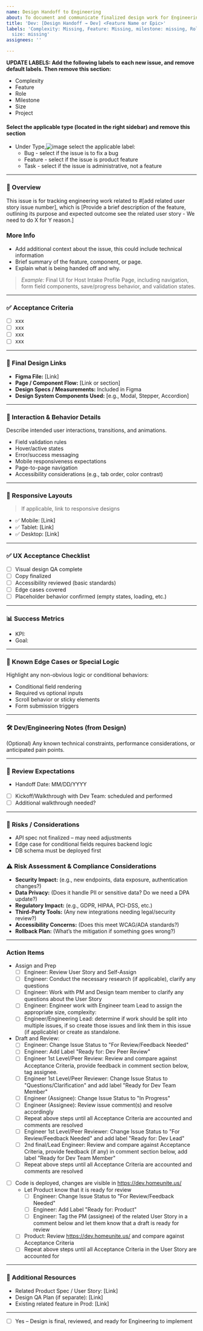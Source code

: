 ```yaml
---
name: Design Handoff to Engineering
about: To document and communicate finalized design work for Engineering implementation.
title: 'Dev: [Design Handoff → Dev] <Feature Name or Epic>'
labels: 'Complexity: Missing, Feature: Missing, milestone: missing, Role: missing,
  size: missing'
assignees: ''

---
```


**UPDATE LABELS: Add the following labels to each new issue, and remove default labels. Then remove this section:**
* Complexity
* Feature
* Role
* Milestone
* Size
* Project 
#### Select the applicable type (located in the right sidebar) and remove this section
- Under Type,![image](https://github.com/user-attachments/assets/aaf85aa9-ac24-41c7-aac5-e0fd10a3f5de) select the applicable label:
   - Bug - select if the issue is to fix a bug
   - Feature - select if the issue is product feature
   - Task - select if the issue is administrative, not a feature
---

### 🧩 Overview
This issue is for tracking engineering work related to #[add related user story issue number], which is [Provide a brief description of the feature, outlining its purpose and expected outcome see the related user story - We need to do X for Y reason.]

### More Info
- Add additional context about the issue, this could include technical information
- Brief summary of the feature, component, or page.  
- Explain what is being handed off and why.

> _Example:_ Final UI for Host Intake Profile Page, including navigation, form field components, save/progress behavior, and validation states.

---

### ✅ Acceptance Criteria

<!-- List of clear, testable criteria. Use checkboxes. -->

- [ ] xxx
- [ ] xxx
- [ ] xxx
- [ ] xxx

---



### 🎨 Final Design Links

- **Figma File:** [Link]
- **Page / Component Flow:** [Link or section]
- **Design Specs / Measurements:** Included in Figma  
- **Design System Components Used:** [e.g., Modal, Stepper, Accordion]

---

### 🔄 Interaction & Behavior Details

Describe intended user interactions, transitions, and animations.

- Field validation rules
- Hover/active states
- Error/success messaging
- Mobile responsiveness expectations
- Page-to-page navigation
- Accessibility considerations (e.g., tab order, color contrast)

---

### 📱 Responsive Layouts

> If applicable, link to responsive designs  
- ✅ Mobile: [Link]  
- ✅ Tablet: [Link]  
- ✅ Desktop: [Link]

---

### ✅ UX Acceptance Checklist

- [ ] Visual design QA complete
- [ ] Copy finalized
- [ ] Accessibility reviewed (basic standards)
- [ ] Edge cases covered
- [ ] Placeholder behavior confirmed (empty states, loading, etc.)

---

### 📊 Success Metrics

<!-- Define how we measure if this feature is successful -->

- KPI: 
- Goal: 

---

### 🧪 Known Edge Cases or Special Logic

Highlight any non-obvious logic or conditional behaviors:
- Conditional field rendering
- Required vs optional inputs
- Scroll behavior or sticky elements
- Form submission triggers

---

### 🛠 Dev/Engineering Notes (from Design)

(Optional) Any known technical constraints, performance considerations, or anticipated pain points.

---

### 🔁 Review Expectations

- Handoff Date: MM/DD/YYYY  
 - [ ] Kickoff/Walkthrough with Dev Team: scheduled and performed 
 - [ ] Additional walkthrough needed?

---

### 🚩 Risks / Considerations

- API spec not finalized – may need adjustments
- Edge case for conditional fields requires backend logic
- DB schema must be deployed first

### ⚠️ Risk Assessment & Compliance Considerations
- **Security Impact:** (e.g., new endpoints, data exposure, authentication changes?)
- **Data Privacy:** (Does it handle PII or sensitive data? Do we need a DPA update?)
- **Regulatory Impact:** (e.g., GDPR, HIPAA, PCI-DSS, etc.)
- **Third-Party Tools:** (Any new integrations needing legal/security review?)
- **Accessibility Concerns:** (Does this meet WCAG/ADA standards?)
- **Rollback Plan:** (What’s the mitigation if something goes wrong?)
---

### Action Items
- Assign and Prep
  - [ ] Engineer: Review User Story and Self-Assign
  - [ ] Engineer: Conduct the necessary research (if applicable), clarify any questions 
  - [ ] Engineer: Work with PM and Design team member to clarify any questions about the User Story
  - [ ] Engineer: Engineer work with Engineer team Lead to assign the appropriate size, complexity:
  - [ ] Engineer/Engineering Lead: determine if work should be split into multiple issues, if so create those issues and link them in this issue (if applicable) or create as standalone.
- Draft and Review:
  - [ ] Engineer: Change Issue Status to "For Review/Feedback Needed"
  - [ ] Engineer: Add Label "Ready for: Dev Peer Review"
  - [ ] Engineer 1st Level/Peer Review: Review and compare against Acceptance Criteria, provide feedback in comment section below, tag assignee.
  - [ ] Engineer 1st Level/Peer Reviewer: Change Issue Status to "Questions/Clarification" and add label "Ready for Dev Team Member"
  - [ ] Engineer (Assignee): Change Issue Status to "In Progress"
  - [ ] Engineer (Assignee): Review issue comment(s) and resolve accordingly
  - [ ] Repeat above steps until all Acceptance Criteria are accounted and comments are resolved
  - [ ] Engineer 1st Level/Peer Reviewer: Change Issue Status to "For Review/Feedback Needed" and add label "Ready for: Dev Lead"
  - [ ] 2nd final/Lead Engineer: Review and compare against Acceptance Criteria, provide feedback (if any) in comment section below, add label "Ready for Dev Team Member"
  - [ ] Repeat above steps until all Acceptance Criteria are accounted and comments are resolved
- [ ] Code is deployed, changes are visible in https://dev.homeunite.us/
   - Let Product know that it is ready for review
      - [ ] Engineer: Change Issue Status to "For Review/Feedback Needed"
      - [ ] Engineer: Add Label "Ready for: Product"
      - [ ] Engineer: Tag the PM (assignee) of the related User Story in a comment below and let them know that a draft is ready for review
   - [ ] Product: Review https://dev.homeunite.us/ and compare against Acceptance Criteria
   - [ ] Repeat above steps until all Acceptance Criteria in the User Story are accounted for
 
---

### 📎 Additional Resources

- Related Product Spec / User Story: [Link]
- Design QA Plan (if separate): [Link]
- Existing related feature in Prod: [Link]

---

- [ ] Yes – Design is final, reviewed, and ready for Engineering to implement
